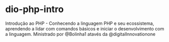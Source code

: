 # dio-php-intro
Introdução ao PHP - Conhecendo a linguagem PHP e seu ecossistema, aprendendo a lidar com comandos básicos e iniciar o desenvolvimento com a linguagem. Ministrado por @Bolinha1 atavés da @digitalInnovationone
